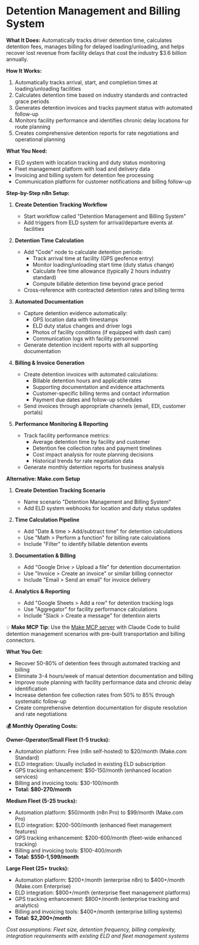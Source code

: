 # Detention Management and Billing System

**What It Does:** Automatically tracks driver detention time, calculates detention fees, manages billing for delayed loading/unloading, and helps recover lost revenue from facility delays that cost the industry $3.6 billion annually.

**How It Works:**
1. Automatically tracks arrival, start, and completion times at loading/unloading facilities
2. Calculates detention time based on industry standards and contracted grace periods
3. Generates detention invoices and tracks payment status with automated follow-up
4. Monitors facility performance and identifies chronic delay locations for route planning
5. Creates comprehensive detention reports for rate negotiations and operational planning

**What You Need:**
- ELD system with location tracking and duty status monitoring
- Fleet management platform with load and delivery data
- Invoicing and billing system for detention fee processing
- Communication platform for customer notifications and billing follow-up

**Step-by-Step n8n Setup:**

1. **Create Detention Tracking Workflow**
   - Start workflow called "Detention Management and Billing System"
   - Add triggers from ELD system for arrival/departure events at facilities

2. **Detention Time Calculation**
   - Add "Code" node to calculate detention periods:
     - Track arrival time at facility (GPS geofence entry)
     - Monitor loading/unloading start time (duty status change)
     - Calculate free time allowance (typically 2 hours industry standard)
     - Compute billable detention time beyond grace period
   - Cross-reference with contracted detention rates and billing terms

3. **Automated Documentation**
   - Capture detention evidence automatically:
     - GPS location data with timestamps
     - ELD duty status changes and driver logs
     - Photos of facility conditions (if equipped with dash cam)
     - Communication logs with facility personnel
   - Generate detention incident reports with all supporting documentation

4. **Billing & Invoice Generation**
   - Create detention invoices with automated calculations:
     - Billable detention hours and applicable rates
     - Supporting documentation and evidence attachments
     - Customer-specific billing terms and contact information
     - Payment due dates and follow-up schedules
   - Send invoices through appropriate channels (email, EDI, customer portals)

5. **Performance Monitoring & Reporting**
   - Track facility performance metrics:
     - Average detention time by facility and customer
     - Detention fee collection rates and payment timelines
     - Cost impact analysis for route planning decisions
     - Historical trends for rate negotiation data
   - Generate monthly detention reports for business analysis

**Alternative: Make.com Setup**

1. **Create Detention Tracking Scenario**
   - Name scenario "Detention Management and Billing System"
   - Add ELD system webhooks for location and duty status updates

2. **Time Calculation Pipeline**
   - Add "Date & time > Add/subtract time" for detention calculations
   - Use "Math > Perform a function" for billing rate calculations
   - Include "Filter" to identify billable detention events

3. **Documentation & Billing**
   - Add "Google Drive > Upload a file" for detention documentation
   - Use "Invoice > Create an invoice" or similar billing connector
   - Include "Email > Send an email" for invoice delivery

4. **Analytics & Reporting**
   - Add "Google Sheets > Add a row" for detention tracking logs
   - Use "Aggregator" for facility performance calculations
   - Include "Slack > Create a message" for detention alerts

💡 **Make MCP Tip**: Use the [Make MCP server](https://github.com/integromat/make-mcp-server) with Claude Code to build detention management scenarios with pre-built transportation and billing connectors.

**What You Get:**
- Recover 50-80% of detention fees through automated tracking and billing
- Eliminate 3-4 hours/week of manual detention documentation and billing
- Improve route planning with facility performance data and chronic delay identification
- Increase detention fee collection rates from 50% to 85% through systematic follow-up
- Create comprehensive detention documentation for dispute resolution and rate negotiations

**💰 Monthly Operating Costs:**

**Owner-Operator/Small Fleet (1-5 trucks):**
- Automation platform: Free (n8n self-hosted) to $20/month (Make.com Standard)
- ELD integration: Usually included in existing ELD subscription
- GPS tracking enhancement: $50-150/month (enhanced location services)
- Billing and invoicing tools: $30-100/month
- **Total: $80-270/month**

**Medium Fleet (5-25 trucks):**
- Automation platform: $50/month (n8n Pro) to $99/month (Make.com Pro)
- ELD integration: $200-500/month (enhanced fleet management features)
- GPS tracking enhancement: $200-600/month (fleet-wide enhanced tracking)
- Billing and invoicing tools: $100-400/month
- **Total: $550-1,599/month**

**Large Fleet (25+ trucks):**
- Automation platform: $200+/month (enterprise n8n) to $400+/month (Make.com Enterprise)
- ELD integration: $800+/month (enterprise fleet management platforms)
- GPS tracking enhancement: $800+/month (enterprise tracking and analytics)
- Billing and invoicing tools: $400+/month (enterprise billing systems)
- **Total: $2,200+/month**

*Cost assumptions: Fleet size, detention frequency, billing complexity, integration requirements with existing ELD and fleet management systems*